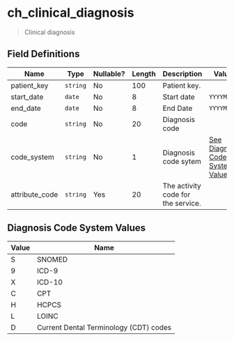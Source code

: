 # ch_clinical_diagnosis

> Clinical diagnosis
> 

## Field Definitions

| Name | Type | Nullable? | Length | Description | Values |
| --- | --- | --- | --- | --- | --- |
| patient_key | `string` | No | 100 | Patient key. |  |
| start_date | `date` | No | 8 | Start date | `YYYYMMDD` |
| end_date | `date` | No | 8 | End Date | `YYYYMMDD` |
| code | `string` | No | 20 | Diagnosis code |  |
| code_system | `string` | No | 1 | Diagnosis code sytem | [See Diagnosis Code System Values](/data-model/inbound/ch_clinical_diagnosis#diagnosis-code-system-values) |
| attribute_code | `string` | Yes | 20 | The activity code for the service. |  |

## Diagnosis Code System Values

| Value | Name |
| --- | --- |
| S | SNOMED |
| 9 | ICD-9 |
| X | ICD-10 |
| C | CPT |
| H | HCPCS |
| L | LOINC |
| D | Current Dental Terminology (CDT) codes |